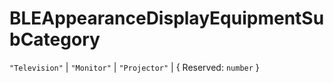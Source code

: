 # **BLEAppearanceDisplayEquipmentSubCategory**
`"Television"` | `"Monitor"` | `"Projector"` | {
  Reserved: `number`
}